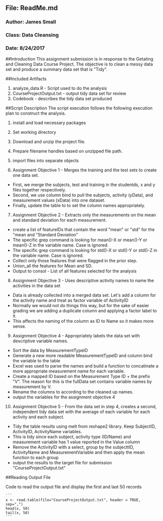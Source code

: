 ## File: ReadMe.md
### Author: James Small
### Class: Data Cleansing
### Date: 8/24/2017


##Introduction 
This assignment submission is in response to the Getating and Cleaning Data Course Project. The objective is to clean a messy data set and produce a summary data set that is "Tidy".

##Included Artifacts
1. analyze_data.R - Script used to do the analysis
2. CourseProjectOutput.txt - output tidy data set for review
3. Codebook - describes the tidy data set produced


##Script Description
The script execution follows the following execution plan to construct the analysis.


1. install and load necessary packages
2. Set working directory
3. Download and unzip the project file.
4. Prepare filename handles based on unzipped file path.
5. import files into separate objects

6. Assignment Objective 1 - Merges the training and the test sets to create one data set.
  + First, we merge the subjects, test and training in the studentds, x and y files together respectively.
  + Second, we use column bind to pull the subjects, activity (yData), and measurement values (xData) into one dataset.
  + Finally, update the table to to set the column names appropriately.
  
7. Assignment Objective 2 - Extracts only the measurements on the mean and standard deviation for each measurement.
  + create a list of featureIDs that contain the word "mean" or "std" for the "mean and "Standard Deviation"
  + The specific grep command is looking for mean()-X or mean()-Y or mean()-Z in the variable name. Case is ignored.
  + The specific grep command is looking for std()-X or std()-Y or std()-Z in the variable name. Case is ignored.
  + Collect only those features that were flagged in the prior step.
  + Union_all the features for Mean and SD.
  + Output to consol - List of all features selected for the analysis
  

8. Assignment Objective 3 - Uses descriptive activity names to name the activities in the data set
  + Data is already collected into a merged data set. Let's add a column for the activity name and treat as factor variable of ActivityID
  + Normally we would not do things this way, but for the sake of easier grading we are adding a duplicate column and applying a factor label to it. 
  + This affects the naming of the column as ID to Name so it makes more sense.
  
9. Assignment Objective 4 - Appropriately labels the data set with descriptive variable names.
  + Sort the data by MeasurementTypeID
  + Generate a new more readable MeasurementTypeID and column bind the variable to the table
  + Excel was used to parse the names and build a function to concatinate a more appropriate measurement name for each variable.
  + Create a mapped ID based on the Measurement Type ID + the prefix "V". The reason for this is the fullData set contains variable names by measurement by V<number>.  
  + Rename the columns to according to the cleaned up names.
  + output the variables for the assignment objective 4
  
10. Assignment Objective 5 - From the data set in step 4, creates a second, independent tidy data set with the average of each variable for each activity and each subject.

  + Tidy the table results using melt from reshape2 library. Keep SubjectID, ActivityID, ActivityName variables. 
  + This is tidy since each subject, activity type (ID/Name) and measurement variable has 1 value reported in the Value column
  + Remove the ActivityID with a select, group by the subjecttID, ActivityName and MeasurementVariable and then apply the mean function to each group
  + output the results to the target file for submission "CourseProjectOutput.txt"

  
##Reading Output File

Code to read the output file and display the first and last 50 records  

    ```
    x <- read.table(file="CourseProjectOutput.txt", header = TRUE, sep=",")
    head(x, 50)  
    tail(x, 50)
    ```
  
  
  




